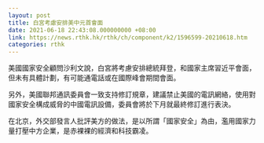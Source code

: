 ```yaml
---
layout: post
title: 白宮考慮安排美中元首會面
date: 2021-06-18 22:43:08.000000000 +08:00
link: https://news.rthk.hk/rthk/ch/component/k2/1596599-20210618.htm
categories: rthk
---
```


美國國家安全顧問沙利文說，白宮將考慮安排總統拜登，和國家主席習近平會面，但未有具體計劃，有可能通電話或在國際峰會期間會面。

另外，美國聯邦通訊委員會一致支持修訂規章，建議禁止美國的電訊網絡，使用對國家安全構成威脅的中國電訊設備，委員會將於下月就最終修訂進行表決。

在北京，外交部發言人批評美方的做法，是以所謂「國家安全」為由，濫用國家力量打壓中方企業，是赤裸裸的經濟和科技霸凌。
